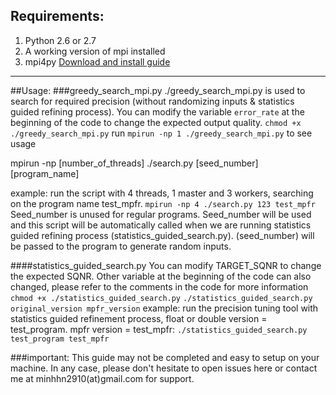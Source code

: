 ## Requirements:
1. Python 2.6 or 2.7
2. A working version of mpi installed 
3. mpi4py [Download and install guide](http://mpi4py.readthedocs.io/en/stable/install.html)
***
##Usage: 
###greedy_search_mpi.py
./greedy_search_mpi.py is used to search for required precision (without randomizing inputs & statistics guided refining process).
You can modify the variable `error_rate` at the beginning of the code to change the expected output quality. 
`chmod +x ./greedy_search_mpi.py`
run `mpirun -np 1 ./greedy_search_mpi.py` to see usage

mpirun -np [number_of_threads] ./search.py [seed_number] [program_name]

example: run the script with 4 threads, 1 master and 3 workers, searching on the program name test_mpfr.
`mpirun -np 4 ./search.py 123 test_mpfr`
Seed_number is unused for regular programs.
Seed_number will be used and this script will be automatically called when we are running statistics guided refining process (statistics_guided_search.py). (seed_number) will be passed to the program to generate random inputs.

####statistics_guided_search.py
You can modify TARGET_SQNR to change the expected SQNR. Other variable at the beginning of the code can also changed, please refer to the comments in the code for more information
`chmod +x ./statistics_guided_search.py`
`./statistics_guided_search.py original_version mpfr_version`
example: run the precision tuning tool with statistics guided refinement process, float or double version = test_program. mpfr version = test_mpfr:
`./statistics_guided_search.py test_program test_mpfr`

###important:
This guide may not be completed and easy to setup on your machine. In any case, please don't hesitate to open issues here or contact me at minhhn2910(at)gmail.com for support.
